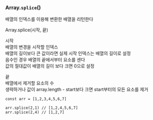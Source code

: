 ### Array.`splice`()

배열의 인덱스를 이용해 변환한 배열을 리턴한다

Array.splice(시작, 끝)

시작<br>
배열의 변경을 시작할 인덱스<br>
배열의 길이보다 큰 값이라면 실제 시작 인덱스는 배열의 길이로 설정<br>
음수인 경우 배열의 끝에서부터 요소를 센다<br>
값의 절대값이 배열의 길이 보다 크면 0으로 설정<br>

끝<br>
배열에서 제거할 요소의 수<br>
생략하거나 값이 array.length - start보다 크면 start부터의 모든 요소를 제거<br>

```
const arr = [1,2,3,4,5,6,7]

arr.splice(2,1) // [1,2,4,5,6,7]
arr.splice(2,4) // [1,2,7]
```
